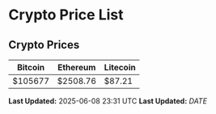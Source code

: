 # Crypto Price List

## Crypto Prices
| Bitcoin | Ethereum | Litecoin |
| ------- | -------- | -------- |
| $105677 | $2508.76 | $87.21 |
**Last Updated:** 2025-06-08 23:31 UTC
**Last Updated:** $DATE$

